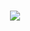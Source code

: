 <h1 align="center">
  <a href="https://git.io/typing-svg">
    <img src="https://readme-typing-svg.herokuapp.com/?lines=Hi,+There!+👋;Hola,+Moin,+こんにちは！;Emmanuel+here;Nice+to+meet+you!&center=true&size=30">
  </a>
</h1>
